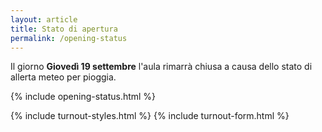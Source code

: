 ```yaml
---
layout: article
title: Stato di apertura
permalink: /opening-status
---
```


Il giorno **Giovedì 19 settembre** l'aula rimarrà chiusa a causa dello stato di
allerta meteo per pioggia.

  {% include opening-status.html %}


<html lang="en">
<body>
    {% include turnout-styles.html %}
    {% include turnout-form.html %}
</body>
<script>
  {% include scripts/turnout.js %}
</script>
</html>

